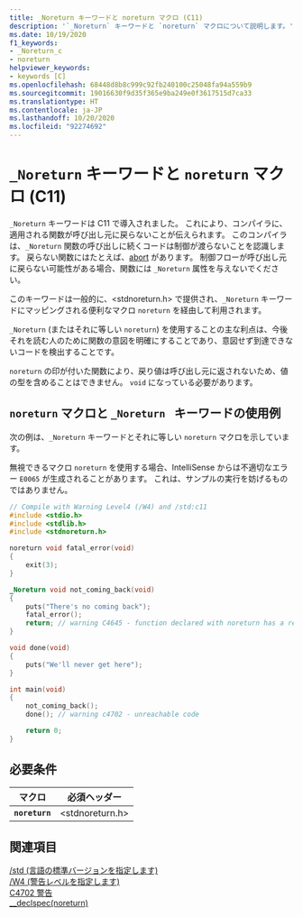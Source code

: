 ```yaml
---
title: _Noreturn キーワードと noreturn マクロ (C11)
description: '`_Noreturn` キーワードと `noreturn` マクロについて説明します。'
ms.date: 10/19/2020
f1_keywords:
- _Noreturn_c
- noreturn
helpviewer_keywords:
- keywords [C]
ms.openlocfilehash: 68448d8b8c999c92fb240100c25048fa94a559b9
ms.sourcegitcommit: 19016630f9d35f365e9ba249e0f3617515d7ca33
ms.translationtype: HT
ms.contentlocale: ja-JP
ms.lasthandoff: 10/20/2020
ms.locfileid: "92274692"
---
```

# <a name="_noreturn-keyword-and-noreturn-macro-c11"></a>`_Noreturn` キーワードと `noreturn` マクロ (C11)

`_Noreturn` キーワードは C11 で導入されました。 これにより、コンパイラに、適用される関数が呼び出し元に戻らないことが伝えられます。 このコンパイラは、`_Noreturn` 関数の呼び出しに続くコードは制御が渡らないことを認識します。 戻らない関数にはたとえば、[abort](../c-runtime-library/reference/abort.md) があります。 制御フローが呼び出し元に戻らない可能性がある場合、関数には `_Noreturn` 属性を与えないでください。

このキーワードは一般的に、<stdnoreturn.h> で提供され、`_Noreturn` キーワードにマッピングされる便利なマクロ `noreturn` を経由して利用されます。

`_Noreturn` (またはそれに等しい `noreturn`) を使用することの主な利点は、今後それを読む人のために関数の意図を明確にすることであり、意図せず到達できないコードを検出することです。

`noreturn` の印が付いた関数により、戻り値は呼び出し元に返されないため、値の型を含めることはできません。 `void` になっている必要があります。

## <a name="example-using-noreturn-macro-and-_noreturn-keyword"></a>`noreturn` マクロと `_Noreturn ` キーワードの使用例

次の例は、`_Noreturn` キーワードとそれに等しい `noreturn` マクロを示しています。

無視できるマクロ `noreturn` を使用する場合、IntelliSense からは不適切なエラー `E0065` が生成されることがあります。 これは、サンプルの実行を妨げるものではありません。

```C
// Compile with Warning Level4 (/W4) and /std:c11
#include <stdio.h>
#include <stdlib.h>
#include <stdnoreturn.h>

noreturn void fatal_error(void)
{
    exit(3);
}

_Noreturn void not_coming_back(void)
{
    puts("There's no coming back");
    fatal_error();
    return; // warning C4645 - function declared with noreturn has a return statement
}

void done(void)
{
    puts("We'll never get here");
}

int main(void)
{
    not_coming_back();
    done(); // warning c4702 - unreachable code

    return 0;
}
```

## <a name="requirements"></a>必要条件

|マクロ|必須ヘッダー|
|-------------|---------------------|
|**`noreturn`**|\<stdnoreturn.h>|

## <a name="see-also"></a>関連項目

[/std (言語の標準バージョンを指定します)](../build/reference/std-specify-language-standard-version.md)\
[/W4 (警告レベルを指定します)](../build/reference/compiler-option-warning-level.md)\
[C4702 警告](../error-messages\compiler-warnings\compiler-warning-level-4-c4702.md)\
[__declspec(noreturn)](../cpp/noreturn.md)
